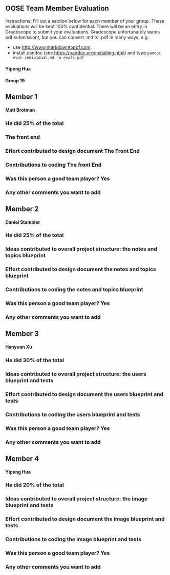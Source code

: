 ## OOSE Team Member Evaluation

Instructions: Fill out a section below for each member of your group. These evaluations will be kept 100% confidential.  There will be an entry in Gradescope to submit your evaluations.  Gradescope unfortunately wants pdf submissiont, but you can convert .md to .pdf in many ways, e.g.

 * use http://www.markdowntopdf.com.
 * install pandoc (see https://pandoc.org/installing.html) and type ```pandoc eval-individual.md -o evals.pdf```
 
#### Yipeng Hua

#### Group 19

## Member 1

#### Matt Brotman 

### He did 25% of the total

### The front end

### Effort contributed to design document The Front End

### Contributions to coding The front End

### Was this person a good team player? Yes

### Any other comments you want to add 


## Member 2

#### Daniel Stambler 

### He did 25% of the total

### Ideas contributed to overall project structure: the notes and topics blueprint

### Effort contributed to design document the notes and topics blueprint

### Contributions to coding the notes and topics blueprint

### Was this person a good team player? Yes

### Any other comments you want to add



## Member 3

#### Hanyuan Xu

### He did 30% of the total

### Ideas contributed to overall project structure: the users blueprint and tests

### Effort contributed to design document the users blueprint and tests

### Contributions to coding the users blueprint and tests

### Was this person a good team player? Yes 

### Any other comments you want to add


## Member 4

#### Yipeng Hua

### He did 20% of the total

### Ideas contributed to overall project structure: the image blueprint and tests

### Effort contributed to design document the image blueprint and tests

### Contributions to coding the image blueprint and tests

### Was this person a good team player? Yes 

### Any other comments you want to add
